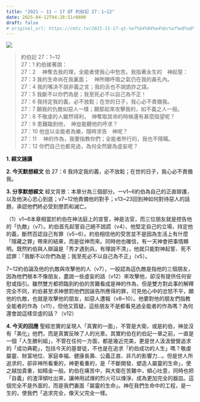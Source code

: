 ```yaml
---
title: "2021 – 11 – 17 QT 約伯記 27：1~12"
date: 2025-04-12T04:28:51+0800
draft: false
# original_url: https://cmtc.tw/2021-11-17-qt-%e7%b4%84%e4%bc%af%e8%a8%98-27%ef%bc%9a112
---
```


![](/images/qt.jpg)
> 約伯記 27：1\~12  
> 27：1 約伯接著說：  
> 27：2 　神奪去我的理，全能者使我心中愁苦。我指著永生的　神起誓：  
> 27：3 我的生命尚在我裏面；　神所賜呼吸之氣仍在我的鼻孔內。  
> 27：4 我的嘴決不說非義之言；我的舌也不說詭詐之語。  
> 27：5 我斷不以你們為是；我至死必不以自己為不正！  
> 27：6 我持定我的義，必不放鬆；在世的日子，我心必不責備我。  
> 27：7 願我的仇敵如惡人一樣；願那起來攻擊我的，如不義之人一般。  
> 27：8 不敬虔的人雖然得利，　神奪取其命的時候還有甚麼指望呢？  
> 27：9 患難臨到他，　神豈能聽他的呼求？  
> 27：10 他豈以全能者為樂，隨時求告　神呢？  
> 27：11 　神的作為，我要指教你們；全能者所行的，我也不隱瞞。  
> 27：12 你們自己也都見過，為何全然變為虛妄呢？

**1. 經文誦讀**

**2.  今天默想經文**
伯 27：6 我持定我的義，必不放鬆；在世的日子，我心必不責備我。

**3. 分享默想經文**
經文背景：本章分為三個部分。一v1\~6約伯為自己的正直辯護，以及他決心忠心到底；v7\~12他責備他的對手；v13\~23回到神如何對待惡人的話題，承認他們終必受到懲罰和滅亡。

（1）v1\~6本章相當於約伯在神法庭上的宣誓，神是法官，而三位朋友就是控告他的「仇敵」（v7）。約伯首先起誓自己絕不說謊（v4）、他堅定自己的立場，持定他的義，斷然否認自己有罪（v5\~6）。約伯相信他的受苦並不是因為生活上有什麼「隱藏之罪」帶來的結果，而是從神而來。同時他也確信，有一天神會把事情顯明。既然約伯與人辯論是「秀才遇到兵，有理說不清」，他就只能對神起誓、死不認罪：「我斷不以你們為是；我至死必不以自己為不正」（v5）。

7\~12約伯論及他的仇敵與攻擊他的人（v7），一般認為這仇敵是指他的三個朋友，因為他們根本不像朋友，盡說一些虛妄的話（v12）來攻擊他，卻沒有提供任何安慰或指引。雖然雙方都把臨到約伯的苦難看成是神的作為，但是雙方對此事的解釋完全不同，約伯甚至求神懲罰他們因誣告所應得的罪，可見他心中的忿怒不平，願他的仇敵，也就是攻擊他的朋友，如惡人遭報（v8\~10）。他要對他的朋友們指教全能者的作為（v11），但他又質疑，這些朋友不是都看見過全能者的作為嗎？為何還會說這樣空虛的話？（v12）

**4. 今天的回應**
聖經忠實的呈現人「真實的一面」，不管是大衛，或是約伯，神並沒有「美化」他們，而是真實反映了人的光景。其實約伯在約伯記一章之前，一直是一個「人生勝利組」，不管在任何一方面，都是幾近完美，更是世人汲汲營營追求的「成功典範」，包括今天的基督徒，不也是在追求「約伯成功的人生」嗎？敬虔屬靈、財富地位、家庭幸福、健康長壽、公義正直、非凡的影響力…。但是世人所追求的，卻非神所看重的，神更看重的，是「不斷開發、塑造人屬靈的生命」，使之越加貴重，如精金一般。約伯在痛苦中，與大衛在苦難中，傾心吐意，同時也把 「自義」的渣滓傾吐出來，讓神用試煉的烈火可以煉淨，成為更加完全的器皿。這個完全不是外面的，而是我們裏面「屬靈的生命」。神在我們生命中的工程，是一生的，使我們「追求完全，像天父完全一樣。

